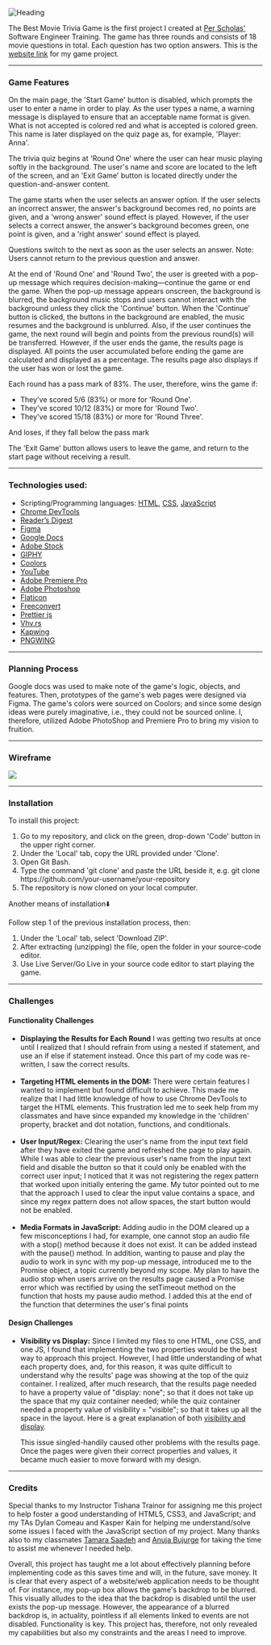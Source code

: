 ![Heading](./Heading-ReadMe.png)
<p> The Best Movie Trivia Game is the first project I created at <a href="https://perscholas.org/courses/software-engineer/software-engineer-atlanta/">Per Scholas'</a> Software Engineer Training. The game has three rounds and consists of 18 movie questions in total. Each question has two option answers. This is the <a href= "https://th876.github.io/triviagame/">website link</a> for my game project.</p>
<hr></hr>
<h3>Game Features</h3>

<p>On the main page, the 'Start Game' button is disabled, which prompts the user to enter a name in order to play. As the user types a name, a warning message is displayed to ensure that an acceptable name format is given. What is not accepted is colored red and what is accepted is colored green. This name is later displayed on the quiz page as, for example, 'Player: Anna'.</p>

<p>The trivia quiz begins at 'Round One' where the user can hear music playing softly in the background. The user's name and score are located to the left of the screen, and an 'Exit Game' button is located directly under the question-and-answer content.<p>  

<p>The game starts when the user selects an answer option. If the user selects an incorrect answer, the answer's background becomes red, no points are given, and a 'wrong answer' sound effect is played. However, if the user selects a correct answer, the answer's background becomes green, one point is given, and a 'right answer' sound effect is played.</p>

<p>Questions switch to the next as soon as the user selects an answer. Note: Users cannot return to the previous question and answer.</p>

<p>At the end of 'Round One' and 'Round Two', the user is greeted with a pop-up message which requires decision-making—continue the game or end the game. When the pop-up message appears onscreen, the background is blurred, the background music stops and users cannot interact with the background unless they click the 'Continue' button. When the 'Continue' button is clicked, the buttons in the background are enabled, the music resumes and the background is unblurred. Also, if the user continues the game, the next round will begin and points from the previous round(s) will be transferred. However, if the user ends the game, the results page is displayed. All points the user accumulated before ending the game are calculated and displayed as a percentage. The results page also displays if the user has won or lost the game.</p>

<p>Each round has a pass mark of 83%. The user, therefore, wins the game if: </p>
  <ul>
    <li> They've scored 5/6 (83%) or more for 'Round One'.</li>
    <li> They've scored 10/12 (83%) or more for 'Round Two'.</li>
    <li> They've scored 15/18 (83%) or more for 'Round Three'.</li>
   </ul>
 
 <p>And loses, if they fall below the pass mark</p>
 
 <p>The 'Exit Game' button allows users to leave the game, and return to the start page without receiving a result. </p>
 <hr></hr>
 <h3>Technologies used:</h3>
 <ul>
  <li>Scripting/Programming languages: <a href="https://en.wikipedia.org/wiki/HTML">HTML</a>, <a href="https://en.wikipedia.org/wiki/CSS">CSS</a>, <a href="https://en.wikipedia.org/wiki/JavaScript">JavaScript</a></li>
  <li><a href="https://developer.chrome.com/docs/devtools/open/">Chrome DevTools</a></li>
  <li><a href="https://www.rd.com/article/movie-trivia-facts/">Reader’s Digest</a></li>
  <li><a href="https://www.figma.com/">Figma</a></li>
  <li><a href="https://docs.google.com/">Google Docs</a></li>
  <li><a href="https://stock.adobe.com/">Adobe Stock</a></li>
  <li><a href="https://giphy.com/">GIPHY</a></li>
  <li><a href="https://coolors.co/">Coolors</a></li>
  <li><a href="https://www.youtube.com/">YouTube</a></li>
  <li><a href="https://www.adobe.com/products/premiere/free-trial-download.html">Adobe Premiere Pro</a></li>
  <li><a href="https://www.adobe.com/products/photoshop.html">Adobe Photoshop</a></li>
  <li><a href="https://www.flaticon.com/">Flaticon</a></li>
  <li><a href="https://www.freeconvert.com/video-compressor 
">Freeconvert</a></li>
  <li><a href="https://prettier.io/">Prettier js</a></li>
  <li><a href="https://www.vhv.rs/">Vhv.rs</a></li>
  <li><a href="https://www.kapwing.com/">Kapwing</a></li>
  <li><a href="https://www.pngwing.com/">PNGWING</a></li>  
 </ul>

<hr></hr>
<h3>Planning Process</h3>
<p>Google docs was used to make note of the game's logic, objects, and features. Then, prototypes of the game's web pages were designed via Figma. The game's colors were sourced on Coolors; and since some design ideas were purely imaginative, i.e., they could not be sourced online. I, therefore, utilized Adobe PhotoShop and Premiere Pro to bring my vision to fruition.</p>

<hr></hr>
<h3>Wireframe</h3>
<img src="/Wireframe-ReadMe.png">

<hr></hr>
<h3>Installation</h3>
<p>To install this project: 
  <ol>
    <li> Go to my repository, and click on the green, drop-down 'Code' button in the upper right corner.</li> 
    <li>Under the 'Local' tab, copy the URL provided under 'Clone'.</li> 
    <li>Open Git Bash.</li> 
    <li>Type the command 'git clone' and paste the URL beside it, e.g. git clone https://github.com/your-username/your-repository</li> 
    <li>The repository is now cloned on your local computer.</li>
</ol>

<p> Another means of installation⬇️</p>
<p>Follow step 1 of the previous installation process, then: </p>
<ol>
  <li> Under the 'Local' tab, select 'Download ZIP'.</li>
  <li>After extracting (unzipping) the file, open the folder in your source-code editor.</li> 
  <li>Use Live Server/Go Live in your source code editor to start playing the game.</li>
</ol>

<hr></hr>
<h3>Challenges</h3>

<h4>Functionality Challenges</h4>
<ul>
  <li><b>Displaying the Results for Each Round</b>  I was getting two results at once until I realized that I should refrain from using a nested if statement, and use an if else if statement instead. Once this part of my code was re-written, I saw the correct results.</li>
  </br>
  <li><b>Targeting HTML elements in the DOM:</b> There were certain features I wanted to implement but found difficult to achieve. This made me realize that I had little knowledge of how to use Chrome DevTools to target the HTML elements. This frustration led me to seek help from my classmates and have since expanded my knowledge in the 'children' property, bracket and dot notation, functions, and conditionals.</li>
</br>
  <li><b>User Input/Regex:</b> Clearing the user's name from the input text field after they have exited the game and refreshed the page to play again. While I was able to clear the previous user's name from the input text field and disable the button so that it could only be enabled with the correct user input; I noticed that it was not registering the regex pattern that worked upon initially entering the game. My tutor pointed out to me that the approach I used to clear the input value contains a space, and since my regex pattern does not allow spaces, the start button would not be enabled.</li>
</br>
  <li><b>Media Formats in JavaScript:</b> Adding audio in the DOM cleared up a few misconceptions I had, for example, one cannot stop an audio file with a stop() method because it does not exist. It can be added instead with the pause() method. In addition, wanting to pause and play the audio to work in sync with my pop-up message, introduced me to the Promise object, a topic currently beyond my scope. My plan to have the audio stop when users arrive on the results page caused a Promise error which was rectified by using the setTimeout method on the function that hosts my pause audio method. I added this at the end of the function that determines the user's final points</li>
</ul>

<h4>Design Challenges</h4>
<ul>
  <li><b>Visibility vs Display:</b> Since I limited my files to one HTML, one CSS, and one JS, I found that implementing the two properties would be the best way to approach this project. However, I had little understanding of what each property does, and, for this reason, it was quite difficult to understand why the results' page was showing at the top of the quiz container. I realized, after much research, that the results page needed to have a property value of "display: none"; so that it does not take up the space that my quiz container needed; while the quiz container needed a property value of visibility = "visible"; so that it takes up all the space in the layout. Here is a great explanation of both <a href="https://www.tutorialrepublic.com/css-tutorial/css-visibility.php">visibility and display</a>. 

  This issue singled-handily caused other problems with the results page. Once the pages were given their correct properties and values, it became much easier to move forward with my design.</li>
</ul>

<hr></hr>
<h3>Credits</h3>
<p>Special thanks to my Instructor Tishana Trainor for assigning me this project to help foster a good understanding of HTML5, CSS3, and JavaScript; and my TAs Dylan Comeau and Kasper Kain for helping me understand/solve some issues I faced with the JavaScript section of my project. Many thanks also to my classmates <a href="https://github.com/tamara-703">Tamara Saadeh</a> and <a href="https://github.com/AnujaBujurge29">Anuja Bujurge</a> for taking the time to assist me whenever I needed help.</p>

<p>Overall, this project has taught me a lot about effectively planning before implementing code as this saves time and will, in the future, save money. It is clear that every aspect of a website/web application needs to be thought of. For instance, my pop-up box allows the game's backdrop to be blurred. This visually alludes to the idea that the backdrop is disabled until the user exists the pop-up message. However, the appearance of a blurred backdrop is, in actuality, pointless if all elements linked to events are not disabled. Functionality is key. This project has, therefore, not only revealed my capabilities but also my constraints and the areas I need to improve.</p>
